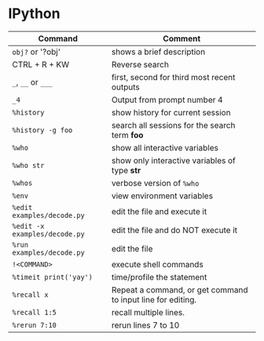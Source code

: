 # IPython
| Command                       | Comment                                                     |
|-------------------------------|-------------------------------------------------------------|
| `obj?` or '?obj'              | shows a brief description                                   |
| CTRL + R + KW                 | Reverse search                                              |
| `_`, `__` or `___`            | first, second for third most recent outputs                 |
| `_4`                          | Output from prompt number 4                                 |
| `%history`                    | show history for current session                            |
| `%history -g foo`             | search all sessions for the search term **foo**             |
| `%who`                        | show all interactive variables                              |
| `%who str`                    | show only interactive variables of type **str**             |
| `%whos`                       | verbose version of `%who`                                   |
| `%env`                        | view environment variables                                  |
| `%edit examples/decode.py`    | edit the file and execute it                                |
| `%edit -x examples/decode.py` | edit the file and do NOT execute it                         |
| `%run examples/decode.py`     | edit the file                                               |
| `!<COMMAND>`                  | execute shell commands                                      |
| `%timeit print('yay')`        | time/profile the statement                                  |
| `%recall x`                   | Repeat a command, or get command to input line for editing. |
| `%recall 1:5`                 | recall multiple lines.                                      |
| `%rerun 7:10`                 | rerun lines 7 to 10                                         |
